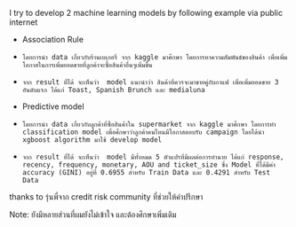 I try to develop 2 machine learning models by following example via public internet
- Association Rule
-     โดยการนำ data เกี่ยวกับร้านเบเกอรี่ จาก kaggle มาศึกษา โดยการหาความสัมพันธ์ของสินค้า เพื่อเพิ่มโอกาสในการเพิ่มยอดขายที่ลูกค้าจะซื้อสินค้าอื่นๆเพิ่มขึ้น
-     จาก result ที่ได้ จะเห็นว่า  model แนะนำว่า สินค้าที่ควรจะมาขายคู่กับกาแฟ เพื่อเพิ่มยอดขาย 3 อันดับแรก ได้แก่ Toast, Spanish Brunch และ medialuna
- Predictive model
-     โดยการนำ data เกี่ยวกับลูกค้าที่ซื้อสินค้าใน supermarket จาก kaggle มาศึกษา โดยการทำ classification model เพื่อศึกษาว่าลูกค้าคนไหนมีโอกาสตอบรับ campaign โดยได้นำ xgboost algorithm มาใช้ develop model
-     จาก result ที่ได้ จะเห็นว่า  model มีทั้งหมด 5 ตัวแปรที่มีผลต่อการทำนาย ได้แก่ response, recency, frequency, monetary, AOU and ticket_size ซึ่ง Model ที่ได้มีค่า accuracy (GINI) อยู่ที่ 0.6955 สำหรับ Train Data และ 0.4291 สำหรับ Test Data

thanks to รุ่นพี่จาก credit risk community ที่ช่วยให้คำปรึกษา

Note: ยังมีหลายส่วนที่ผมยังไม่เข้าใจ และต้องศึกษาเพิ่มเติม
